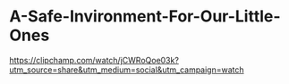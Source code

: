 # A-Safe-Invironment-For-Our-Little-Ones

https://clipchamp.com/watch/jCWRoQoe03k?utm_source=share&utm_medium=social&utm_campaign=watch
